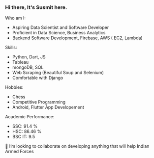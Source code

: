 ### Hi there, It's Susmit here.

Who am I:
- Aspiring Data Scientist and  Software Developer
- Proficient in Data Science, Business Analytics
- Backend Software Development, Firebase, AWS ( EC2, Lambda)

Skills:
  - Python, Dart, JS
  - Tableau
  - mongoDB, SQL
  - Web Scraping (Beautiful Soup and Selenium)
  - Comfortable with Django

Hobbies:
  - Chess
  - Competitive Programming
  - Android, Flutter App Developement
  
Academic Performance:
  - SSC: 91.4 %
  - HSC: 86.46 %
  - BSC IT: 9.5 

👯 I’m looking to collaborate on developing anything that will help Indian Armed Forces
